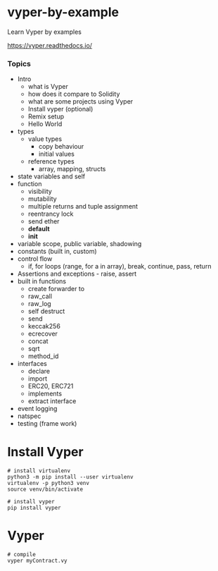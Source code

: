 # vyper-by-example

Learn Vyper by examples

https://vyper.readthedocs.io/

### Topics

- Intro
  - what is Vyper
  - how does it compare to Solidity
  - what are some projects using Vyper
  - Install vyper (optional)
  - Remix setup
  - Hello World
- types
  - value types
    - copy behaviour
    - initial values
  - reference types
    - array, mapping, structs
- state variables and self
- function
  - visibility
  - mutability
  - multiple returns and tuple assignment
  - reentrancy lock
  - send ether
  - **default**
  - **init**
- variable scope, public variable, shadowing
- constants (built in, custom)
- control flow
  - if, for loops (range, for a in array), break, continue, pass, return
- Assertions and exceptions - raise, assert
- built in functions
  - create forwarder to
  - raw_call
  - raw_log
  - self destruct
  - send
  - keccak256
  - ecrecover
  - concat
  - sqrt
  - method_id
- interfaces
  - declare
  - import
  - ERC20, ERC721
  - implements
  - extract interface
- event logging
- natspec
- testing (frame work)

# Install Vyper

```shell
# install virtualenv
python3 -m pip install --user virtualenv
virtualenv -p python3 venv
source venv/bin/activate

# install vyper
pip install vyper
```

# Vyper

```shell
# compile
vyper myContract.vy
```

